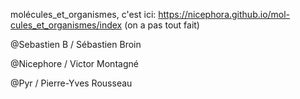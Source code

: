 molécules_et_organismes, c'est ici: https://nicephora.github.io/mol-cules_et_organismes/index
(on a pas tout fait)

@Sebastien B / Sébastien Broin

@Nicephore / Victor Montagné

@Pyr / Pierre-Yves Rousseau
